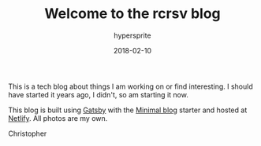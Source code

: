 ﻿---
author: "hypersprite"
title: "Welcome to the rcrsv blog"
date: "2018-02-10"
cover: "./images/blog-cover.jpg"
category: "welcome"
---


This is a tech blog about things I am working on or find interesting. I should have started it years ago, I didn't, so am starting it now.


This blog is built using [Gatsby](https://www.gatsbyjs.org/) with the [Minimal blog](https://github.com/LeKoArts/gatsby-starter-minimal-blog) starter and hosted at [Netlify](https://www.netlify.com/). All photos are my own.


Christopher
